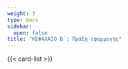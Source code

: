 ```yaml
---
weight: 3
type: docs
sidebar:
  open: false
title: "ΚΕΦΑΛΑΙΟ Β΄: Πράξη εφαρμογής"
---
```


{{< card-list >}}
